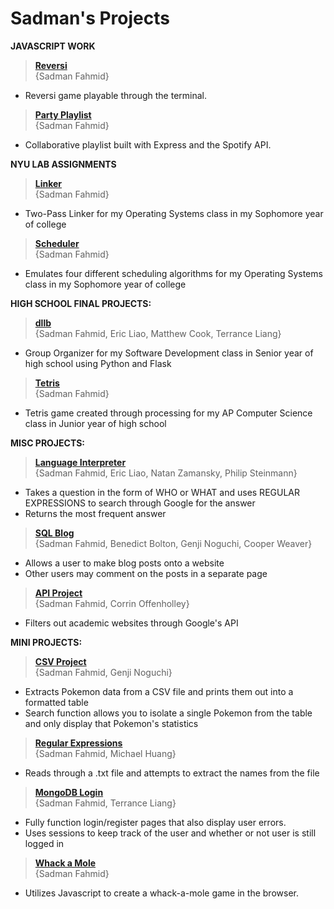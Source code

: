 Sadman's Projects
===============

<b>JAVASCRIPT WORK</b>
><b>[Reversi](https://github.com/sadmanf/SadmansProjects/tree/master/Reversi)</b><br>
  {Sadman Fahmid}
  
  - Reversi game playable through the terminal.

><b>[Party Playlist](https://github.com/sadmanf/SadmansProjects/tree/master/Playlist)</b><br>
  {Sadman Fahmid}
  
  - Collaborative playlist built with Express and the Spotify API.



<b>NYU LAB ASSIGNMENTS</b>
><b>[Linker](https://github.com/sadmanf/SadmansProjects/tree/master/Linker)</b><br>
  {Sadman Fahmid}
  
  - Two-Pass Linker for my Operating Systems class in my Sophomore year of college

><b>[Scheduler](https://github.com/sadmanf/SadmansProjects/tree/master/Scheduler)</b><br>
  {Sadman Fahmid}
  
  - Emulates four different scheduling algorithms for my Operating Systems class in my Sophomore year of college



<b>HIGH SCHOOL FINAL PROJECTS:</b>
><b>[dllb](https://github.com/sadmanf/SadmansProjects/tree/master/dllb)</b><br>
  {Sadman Fahmid, Eric Liao, Matthew Cook, Terrance Liang}
  
  - Group Organizer for my Software Development class in Senior year of high school using Python and Flask

><b>[Tetris](https://github.com/sadmanf/SadmansProjects/tree/master/Tetris)</b><br>
  {Sadman Fahmid}

  - Tetris game created through processing for my AP Computer Science class in Junior year of high school


<b>MISC PROJECTS:</b>


><b>[Language Interpreter](https://github.com/sadmanf/SadmansProjects/tree/master/Language_Interpreter)</b><br>
  {Sadman Fahmid, Eric Liao, Natan Zamansky, Philip Steinmann}
  
  - Takes a question in the form of WHO or WHAT and uses REGULAR EXPRESSIONS to search through Google for the answer
  - Returns the most frequent answer

><b>[SQL Blog](https://github.com/sadmanf/SadmansProjects/tree/master/SQL_Blog)</b><br>
  {Sadman Fahmid, Benedict Bolton, Genji Noguchi, Cooper Weaver}

  - Allows a user to make blog posts onto a website
  - Other users may comment on the posts in a separate page

><b>[API Project](https://github.com/sadmanf/SadmansProjects/tree/master/APIproject)</b><br>
  {Sadman Fahmid, Corrin Offenholley}

  - Filters out academic websites through Google's API


<b>MINI PROJECTS:</b>

><b>[CSV Project](https://github.com/sadmanf/SadmansProjects/tree/master/CSV_Project)</b><br>
  {Sadman Fahmid, Genji Noguchi}
  
  - Extracts Pokemon data from a CSV file and prints them out into a formatted table
  - Search function allows you to isolate a single Pokemon from the table and only display that Pokemon's statistics

><b>[Regular Expressions](https://github.com/sadmanf/SadmansProjects/tree/master/RegExp)</b><br>
  {Sadman Fahmid, Michael Huang}
  
  - Reads through a .txt file and attempts to extract the names from the file

><b>[MongoDB Login](https://github.com/sadmanf/SadmansProjects/tree/master/Mongo_Login)</b><br>
  {Sadman Fahmid, Terrance Liang}

  - Fully function login/register pages that also display user errors.
  - Uses sessions to keep track of the user and whether or not user is still logged in

><b>[Whack a Mole](https://github.com/sadmanf/SadmansProjects/tree/master/Mongo_Login)</b><br>
  {Sadman Fahmid}

  - Utilizes Javascript to create a whack-a-mole game in the browser.
  
